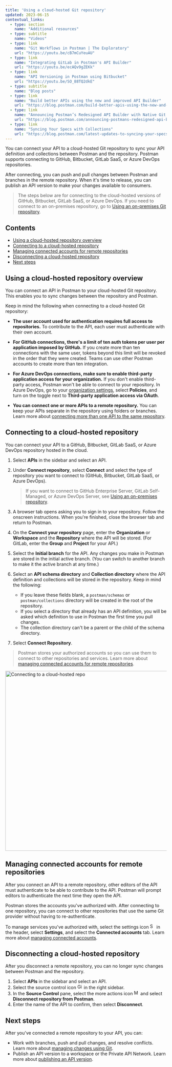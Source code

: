 ```yaml
---
title: 'Using a cloud-hosted Git repository'
updated: 2023-06-15
contextual_links:
  - type: section
    name: "Additional resources"
  - type: subtitle
    name: "Videos"
  - type: link
    name: "Git Workflows in Postman | The Exploratory"
    url: "https://youtu.be/cB7mCuYeuAU"
  - type: link
    name: "Integrating GitLab in Postman's API Builder"
    url: "https://youtu.be/ecAQv9gZEKk"
  - type: link
    name: "API Versioning in Postman using Bitbucket"
    url: "https://youtu.be/SO_88TQ2dkE"
  - type: subtitle
    name: "Blog posts"
  - type: link
    name: "Build better APIs using the new and improved API Builder"
    url: "https://blog.postman.com/build-better-apis-using-the-new-and-improved-api-builder/"
  - type: link
    name: "Announcing Postman’s Redesigned API Builder with Native Git Support"
    url: "https://blog.postman.com/announcing-postmans-redesigned-api-builder-with-native-git-support/"
  - type: link
    name: "Syncing Your Specs with Collections"
    url: "https://blog.postman.com/latest-updates-to-syncing-your-specs-with-collections/"
---
```


You can connect your API to a cloud-hosted Git repository to sync your API definition and collections between Postman and the repository. Postman supports connecting to GitHub, Bitbucket, GitLab SaaS, or Azure DevOps repositories.

After connecting, you can push and pull changes between Postman and branches in the remote repository. When it's time to release, you can publish an API version to make your changes available to consumers.

> The steps below are for connecting to the cloud-hosted versions of GitHub, Bitbucket, GitLab SaaS, or Azure DevOps. If you need to connect to an on-premises repository, go to [Using an on-premises Git repository](/docs/designing-and-developing-your-api/versioning-an-api/using-on-prem-git-repo/).

## Contents

* [Using a cloud-hosted repository overview](#using-a-cloud-hosted-repository-overview)
* [Connecting to a cloud-hosted repository](#connecting-to-a-cloud-hosted-repository)
* [Managing connected accounts for remote repositories](#managing-connected-accounts-for-remote-repositories)
* [Disconnecting a cloud-hosted repository](#disconnecting-a-cloud-hosted-repository)
* [Next steps](#next-steps)

## Using a cloud-hosted repository overview

You can connect an API in Postman to your cloud-hosted Git repository. This enables you to sync changes between the repository and Postman.

Keep in mind the following when connecting to a cloud-hosted Git repository:

* **The user account used for authentication requires full access to repositories.** To contribute to the API, each user must authenticate with their own account.

* **For GitHub connections, there's a limit of ten auth tokens per user per application imposed by GitHub.** If you create more than ten connections with the same user, tokens beyond this limit will be revoked in the order that they were created. Teams can use other Postman accounts to create more than ten integration.

* **For Azure DevOps connections, make sure to enable third-party application access for your organization.** If you don't enable third-party access, Postman won't be able to connect to your repository. In Azure DevOps, go to your [organization settings](https://docs.microsoft.com/en-us/azure/devops/organizations/accounts/change-application-access-policies?view=azure-devops), select **Policies**, and turn on the toggle next to **Third-party application access via OAuth**.

* **You can connect one or more APIs to a remote repository.** You can keep your APIs separate in the repository using folders or branches. Learn more about [connecting more than one API to the same repository](/docs/designing-and-developing-your-api/versioning-an-api/connecting-multiple-repos/).

## Connecting to a cloud-hosted repository

You can connect your API to a GitHub, Bitbucket, GitLab SaaS, or Azure DevOps repository hosted in the cloud.

1. Select **APIs** in the sidebar and select an API.
1. Under **Connect repository**, select **Connect** and select the type of repository you want to connect to (GitHub, Bitbucket, GitLab SaaS, or Azure DevOps).

    > If you want to connect to GitHub Enterprise Server, GitLab Self-Managed, or Azure DevOps Server, see [Using an on-premises repository](/docs/designing-and-developing-your-api/versioning-an-api/using-on-prem-git-repo/).

1. A browser tab opens asking you to sign in to your repository. Follow the onscreen instructions. When you're finished, close the browser tab and return to Postman.
1. On the **Connect your repository** page, enter the **Organization** or **Workspace** and the **Repository** where the API will be stored. (For GitLab, enter the **Group** and **Project** for your API.)
1. Select the **Initial branch** for the API. Any changes you make in Postman are stored in the initial active branch. (You can switch to another branch to make it the active branch at any time.)
1. Select an **API schema directory** and **Collection directory** where the API definition and collections will be stored in the repository. Keep in mind the following:

    * If you leave these fields blank, a `postman/schemas` or `postman/collections` directory will be created in the root of the repository.
    * If you select a directory that already has an API definition, you will be asked which definition to use in Postman the first time you pull changes.
    * The collection directory can't be a parent or the child of the schema directory.

1. Select **Connect Repository**.

> Postman stores your authorized accounts so you can use them to connect to other repositories and services. Learn more about [managing connected accounts for remote repositories](#managing-connected-accounts-for-remote-repositories).

<img alt="Connecting to a cloud-hosted repo" src="https://assets.postman.com/postman-docs/v10/api-builder-remote-repo-v10-12.jpg" width ="562px"/>

## Managing connected accounts for remote repositories

After you connect an API to a remote repository, other editors of the API must authenticate to be able to contribute to the API. Postman will prompt editors to authenticate the next time they open the API.

Postman stores the accounts you've authorized with. After connecting to one repository, you can connect to other repositories that use the same Git provider without having to re-authenticate.<!-- You can also connect to the provider's other services. For example, if you connect to a GitHub repository, you can connect to [GitHub Actions](/docs/integrations/available-integrations/ci-integrations/github-actions/) without having to authenticate again. -->

To manage services you've authorized with, select the settings icon <img alt="Settings icon" src="https://assets.postman.com/postman-docs/icon-settings-v9.jpg#icon" width="16px"> in the header, select **Settings**, and select the **Connected accounts** tab. Learn more about [managing connected accounts](/docs/getting-started/settings/#connected-accounts).

## Disconnecting a cloud-hosted repository

After you disconnect a remote repository, you can no longer sync changes between Postman and the repository.

1. Select **APIs** in the sidebar and select an API.
1. Select the source control icon <img alt="Git branch icon" src="https://assets.postman.com/postman-docs/icon-source-control.jpg#icon" width="16px"/> in the right sidebar.
1. In the **Source Control** pane, select the more actions icon <img alt="More actions icon" src="https://assets.postman.com/postman-docs/icon-more-actions-v9.jpg#icon" width="16px"> and select **Disconnect repository from Postman**.
1. Enter the name of the API to confirm, then select **Disconnect**.

## Next steps

After you've connected a remote repository to your API, you can:

* Work with branches, push and pull changes, and resolve conflicts. Learn more about [managing changes using Git](/docs/designing-and-developing-your-api/versioning-an-api/managing-git-changes/).
* Publish an API version to a workspace or the Private API Network. Learn more about [publishing an API version](/docs/designing-and-developing-your-api/versioning-an-api/api-versions/).
